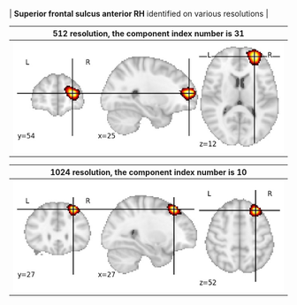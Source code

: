 


| **Superior frontal sulcus anterior RH** identified on various resolutions |

| 512 resolution, the component index number is 31|  
|:---:|  
| ![Component 512](../512/final/31.jpg "From component 512: Superior frontal sulcus anterior RH") |

| 1024 resolution, the component index number is 10|  
|:---:|  
| ![Component 1024](../1024/final/10.jpg "From component 1024: Superior frontal sulcus anterior RH") |